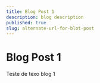 ```yaml
---
title: Blog Post 1
description: blog description
published: true
slug: alternate-url-for-blot-post
---
```


# Blog Post 1

Teste de texo blog 1
